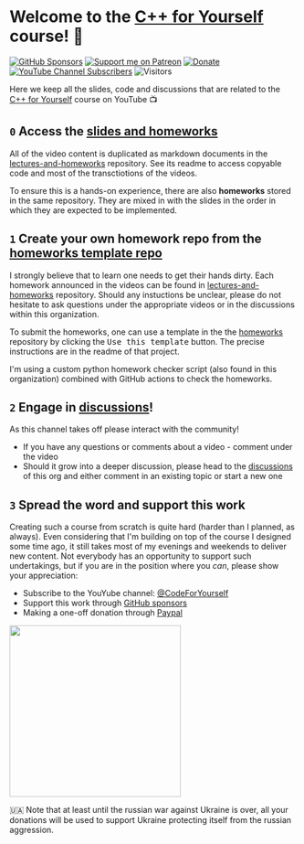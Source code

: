 # Welcome to the [C++ for Yourself](https://youtube.com/playlist?list=PLwhKb0RIaIS1sJkejUmWj-0lk7v_xgCuT) course! 👋

[![GitHub Sponsors](https://img.shields.io/github/sponsors/niosus?color=orange&style=for-the-badge)](https://github.com/sponsors/niosus)
[![Support me on Patreon](https://img.shields.io/endpoint.svg?url=https%3A%2F%2Fshieldsio-patreon.vercel.app%2Fapi%3Fusername%3Dcode_for_yourself%26type%3Dpatrons&style=for-the-badge)](https://patreon.com/code_for_yourself)
[![Donate][img-paypal]][donate-paypal]
[![YouTube Channel Subscribers](https://img.shields.io/youtube/channel/subscribers/UCRm39hwBxsX-8yj2xs3OJjQ?style=for-the-badge)](https://www.youtube.com/code-for-yourself)
![Visitors](https://api.visitorbadge.io/api/visitors?path=code-for-yourself%2Fcode-for-yourself&labelColor=%23697689&countColor=%23263759)

Here we keep all the slides, code and discussions that are related to the [C++ for Yourself](https://youtube.com/playlist?list=PLwhKb0RIaIS1sJkejUmWj-0lk7v_xgCuT) course on YouTube 📺

## `0` Access the [slides and homeworks](https://github.com/cpp-for-yourself/lectures-and-homeworks)
All of the video content is duplicated as markdown documents in the [lectures-and-homeworks](https://github.com/cpp-for-yourself/lectures-and-homeworks) repository. See its readme to access copyable code and most of the transctiotions of the videos.

To ensure this is a hands-on experience, there are also **homeworks** stored in the same repository. They are mixed in with the slides in the order in which they are expected to be implemented.

## `1` Create your own homework repo from the [homeworks template repo](https://github.com/cpp-for-yourself/homeworks)
I strongly believe that to learn one needs to get their hands dirty. Each homework announced in the videos can be found in [lectures-and-homeworks](https://github.com/cpp-for-yourself/lectures-and-homeworks) repository. Should any instuctions be unclear, please do not hesitate to ask questions under the appropriate videos or in the discussions within this organization.

To submit the homeworks, one can use a template in the the [homeworks](https://github.com/cpp-for-yourself/homeworks) repository by clicking the  <kbd>Use this template</kbd> button. The precise instructions are in the readme of that project.

I'm using a custom python homework checker script (also found in this organization) combined with GitHub actions to check the homeworks.

## `2` Engage in [discussions](https://github.com/orgs/cpp-for-yourself/discussions)!

As this channel takes off please interact with the community!
- If you have any questions or comments about a video - comment under the video
- Should it grow into a deeper discussion, please head to the [discussions](https://github.com/orgs/cpp-for-yourself/discussions) of this org and either comment in an existing topic or start a new one

## `3` Spread the word and support this work
Creating such a course from scratch is quite hard (harder than I planned, as always). Even considering that I'm building on top of the course I designed some time ago, it still takes most of my evenings and weekends to deliver new content. Not everybody has an opportunity to support such undertakings, but if you are in the position where you _can_, please show your appreciation:
- Subscribe to the YouYube channel: [@CodeForYourself](https://www.youtube.com/c/Codeforyourself)
- Support this work through [GitHub sponsors](https://github.com/sponsors/niosus)
- Making a one-off donation through [Paypal][donate-paypal]

<img src="https://user-images.githubusercontent.com/1893598/189550908-91d08893-32cf-4709-8ede-2303ffbf7b8e.png" width="300">

🇺🇦 Note that at least until the russian war against Ukraine is over, all your donations will be used to support Ukraine protecting itself from the russian aggression.


[img-paypal]: https://img.shields.io/badge/Donate-PayPal-blue.svg?style=for-the-badge
[donate-paypal]: https://www.paypal.com/cgi-bin/webscr?cmd=_s-xclick&hosted_button_id=2QLY7J4Q944HS
